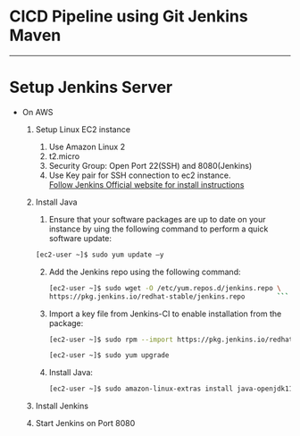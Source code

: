 # CICD Pipeline using Git Jenkins Maven
----

# Setup Jenkins Server
- On AWS
  1. Setup Linux EC2 instance
     1. Use Amazon Linux 2 
     2. t2.micro
     3. Security Group: Open Port 22(SSH) and 8080(Jenkins)
     4. Use Key pair for SSH connection to ec2 instance. \
    [Follow Jenkins Official website for install instructions](https://www.jenkins.io/doc/tutorials/tutorial-for-installing-jenkins-on-AWS/)
  2. Install Java
     1. Ensure that your software packages are up to date on your instance by uing the following command to perform a quick software update:
     ```bash
     [ec2-user ~]$ sudo yum update –y
     ```
     2. Add the Jenkins repo using the following command:
        ```bash
        [ec2-user ~]$ sudo wget -O /etc/yum.repos.d/jenkins.repo \
        https://pkg.jenkins.io/redhat-stable/jenkins.repo        ```
     3. Import a key file from Jenkins-CI to enable installation from the package:
        ```bash 
        [ec2-user ~]$ sudo rpm --import https://pkg.jenkins.io/redhat-stable/jenkins.io.key

        [ec2-user ~]$ sudo yum upgrade
        ```
     4. Install Java:

        ```bash
        [ec2-user ~]$ sudo amazon-linux-extras install java-openjdk11 -y
        ```


  3. Install Jenkins
  4. Start Jenkins on Port 8080